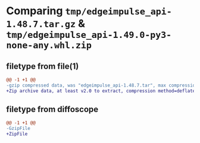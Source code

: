 # Comparing `tmp/edgeimpulse_api-1.48.7.tar.gz` & `tmp/edgeimpulse_api-1.49.0-py3-none-any.whl.zip`

## filetype from file(1)

```diff
@@ -1 +1 @@
-gzip compressed data, was "edgeimpulse_api-1.48.7.tar", max compression
+Zip archive data, at least v2.0 to extract, compression method=deflate
```

## filetype from diffoscope

```diff
@@ -1 +1 @@
-GzipFile
+ZipFile
```

